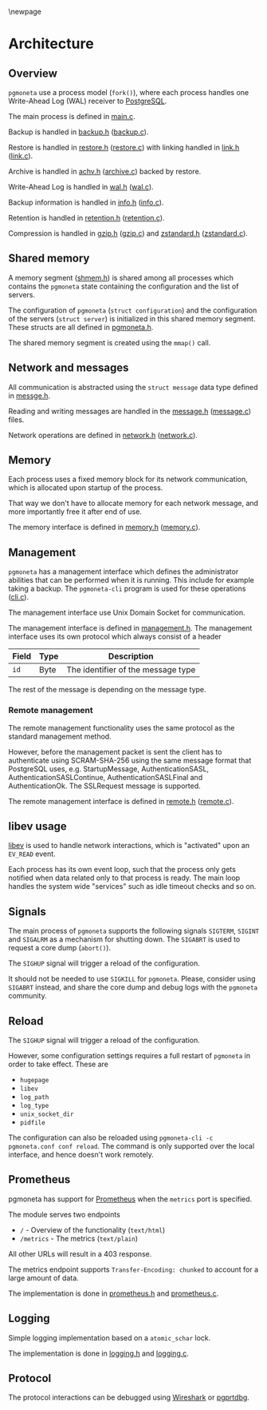 \newpage

# Architecture

## Overview

`pgmoneta` use a process model (`fork()`), where each process handles one Write-Ahead Log (WAL) receiver to [PostgreSQL](https://www.postgresql.org).

The main process is defined in [main.c](https://github.com/pgmoneta/pgmoneta/blob/main/src/main.c).

Backup is handled in [backup.h](https://github.com/pgmoneta/pgmoneta/blob/main/src/include/backup.h) ([backup.c](https://github.com/pgmoneta/pgmoneta/blob/main/src/libpgmoneta/backup.c)).

Restore is handled in [restore.h](https://github.com/pgmoneta/pgmoneta/blob/main/src/include/restore.h) ([restore.c](https://github.com/pgmoneta/pgmoneta/blob/main/src/libpgmoneta/restore.c)) with linking handled in [link.h](https://github.com/pgmoneta/pgmoneta/blob/main/src/include/link.h) ([link.c](https://github.com/pgmoneta/pgmoneta/blob/main/libpgmoneta/link.c)).

Archive is handled in [achv.h](https://github.com/pgmoneta/pgmoneta/blob/main/src/include/achv.h) ([archive.c](https://github.com/pgmoneta/pgmoneta/blob/main/src/libpgmoneta/archive.c)) backed by restore.

Write-Ahead Log is handled in [wal.h](https://github.com/pgmoneta/pgmoneta/blob/main/src/include/wal.h) ([wal.c](https://github.com/pgmoneta/pgmoneta/blob/main/src/libpgmoneta/wal.c)).

Backup information is handled in [info.h](https://github.com/pgmoneta/pgmoneta/blob/main/src/include/info.h) ([info.c](https://github.com/pgmoneta/pgmoneta/blob/main/src/libpgmoneta/info.c)).

Retention is handled in [retention.h](https://github.com/pgmoneta/pgmoneta/blob/main/src/include/retention.h) ([retention.c](https://github.com/pgmoneta/pgmoneta/blob/main/src/libpgmoneta/retention.c)).

Compression is handled in [gzip.h](https://github.com/pgmoneta/pgmoneta/blob/main/src/include/gzip.h) ([gzip.c](https://github.com/pgmoneta/pgmoneta/blob/main/src/libpgmoneta/gzip.c)) and [zstandard.h](https://github.com/pgmoneta/pgmoneta/blob/main/src/include/zstandard.h) ([zstandard.c](https://github.com/pgmoneta/pgmoneta/blob/main/src/libpgmoneta/zstandard.c)).

## Shared memory

A memory segment ([shmem.h](https://github.com/pgmoneta/pgmoneta/blob/main/src/include/shmem.h)) is shared among all processes which contains the `pgmoneta` state containing the configuration and the list of servers.

The configuration of `pgmoneta` (`struct configuration`) and the configuration of the servers (`struct server`) is initialized in this shared memory segment. These structs are all defined in [pgmoneta.h](https://github.com/pgmoneta/pgmoneta/blob/main/src/include/pgmoneta.h).

The shared memory segment is created using the `mmap()` call.

## Network and messages

All communication is abstracted using the `struct message` data type defined in [messge.h](https://github.com/pgmoneta/pgmoneta/blob/main/src/include/message.h).

Reading and writing messages are handled in the [message.h](https://github.com/pgmoneta/pgmoneta/blob/main/src/include/message.h) ([message.c](https://github.com/pgmoneta/pgmoneta/blob/main/src/libpgmoneta/message.c)) files.

Network operations are defined in [network.h](https://github.com/pgmoneta/pgmoneta/blob/main/src/include/network.h) ([network.c](https://github.com/pgmoneta/pgmoneta/blob/main/src/libpgmoneta/network.c)).

## Memory

Each process uses a fixed memory block for its network communication, which is allocated upon startup of the process.

That way we don't have to allocate memory for each network message, and more importantly free it after end of use.

The memory interface is defined in [memory.h](https://github.com/pgmoneta/pgmoneta/blob/main/src/include/memory.h) ([memory.c](https://github.com/pgmoneta/pgmoneta/blob/main/src/libpgmoneta/memory.c)).

## Management

`pgmoneta` has a management interface which defines the administrator abilities that can be performed when it is running. This include for example taking a backup. The `pgmoneta-cli` program is used for these operations ([cli.c](https://github.com/pgmoneta/pgmoneta/blob/main/src/cli.c)).

The management interface use Unix Domain Socket for communication.

The management interface is defined in [management.h](https://github.com/pgmoneta/pgmoneta/blob/main/src/include/management.h). The management interface uses its own protocol which always consist of a header

| Field      | Type | Description |
|------------|------|-------------|
| `id` | Byte | The identifier of the message type |

The rest of the message is depending on the message type.

### Remote management

The remote management functionality uses the same protocol as the standard management method.

However, before the management packet is sent the client has to authenticate using SCRAM-SHA-256 using the same message format that PostgreSQL uses, e.g. StartupMessage, AuthenticationSASL, AuthenticationSASLContinue, AuthenticationSASLFinal and AuthenticationOk. The SSLRequest message is supported.

The remote management interface is defined in [remote.h](https://github.com/pgmoneta/pgmoneta/blob/main/src/include/remote.h) ([remote.c](https://github.com/pgmoneta/pgmoneta/blob/main/src/libpgmoneta/remote.c)).

## libev usage

[libev](http://software.schmorp.de/pkg/libev.html) is used to handle network interactions, which is "activated" upon an `EV_READ` event.

Each process has its own event loop, such that the process only gets notified when data related only to that process is ready. The main loop handles the system wide "services" such as idle timeout checks and so on.

## Signals

The main process of `pgmoneta` supports the following signals `SIGTERM`, `SIGINT` and `SIGALRM` as a mechanism for shutting down. The `SIGABRT` is used to request a core dump (`abort()`).

The `SIGHUP` signal will trigger a reload of the configuration.

It should not be needed to use `SIGKILL` for `pgmoneta`. Please, consider using `SIGABRT` instead, and share the core dump and debug logs with the `pgmoneta` community.

## Reload

The `SIGHUP` signal will trigger a reload of the configuration.

However, some configuration settings requires a full restart of `pgmoneta` in order to take effect. These are

* `hugepage`
* `libev`
* `log_path`
* `log_type`
* `unix_socket_dir`
* `pidfile`

The configuration can also be reloaded using `pgmoneta-cli -c pgmoneta.conf conf reload`. The command is only supported over the local interface, and hence doesn't work remotely.

## Prometheus

pgmoneta has support for [Prometheus](https://prometheus.io/) when the `metrics` port is specified.

The module serves two endpoints

* `/` - Overview of the functionality (`text/html`)
* `/metrics` - The metrics (`text/plain`)

All other URLs will result in a 403 response.

The metrics endpoint supports `Transfer-Encoding: chunked` to account for a large amount of data.

The implementation is done in [prometheus.h](https://github.com/pgmoneta/pgmoneta/blob/main/src/include/prometheus.h) and
[prometheus.c](https://github.com/pgmoneta/pgmoneta/blob/main/src/libpgmoneta/prometheus.c).

## Logging

Simple logging implementation based on a `atomic_schar` lock.

The implementation is done in [logging.h](https://github.com/pgmoneta/pgmoneta/blob/main/src/include/logging.h) and [logging.c](https://github.com/pgmoneta/pgmoneta/blob/main/src/libpgmoneta/logging.c).

## Protocol

The protocol interactions can be debugged using [Wireshark](https://www.wireshark.org/) or [pgprtdbg](https://github.com/jesperpedersen/pgprtdbg).
